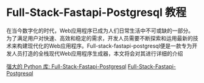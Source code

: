 # Full-Stack-Fastapi-Postgresql 教程

<show-structure depth="3"/>

在当今数字化的时代，Web应用程序已成为人们日常生活中不可或缺的一部分。为了满足用户对快速、高效和稳定的需求，开发人员需要不断探索和运用最新的技术来构建现代化的Web应用程序。Full-stack-fastapi-postgresql便是一款专为开发人员打造的全栈现代Web应用程序生成器，本文将会对其进行详细的介绍


<seealso>
<category ref="ref_docs">
    <a href="https://mp.weixin.qq.com/s/aMw3GrppBhfYoKMhJBfYqA">强大的 Python 库: Full-Stack-Fastapi-Postgresql</a>
</category>
<category ref="ref_github">
    <a href="https://github.com/tiangolo/full-stack-fastapi-postgresql">Full-Stack-Fastapi-Postgresql</a>
</category>
<category ref="ref_issues">
</category>
<category ref="ref_hf">
</category>
<category ref="ref_ms">
</category>
</seealso>

